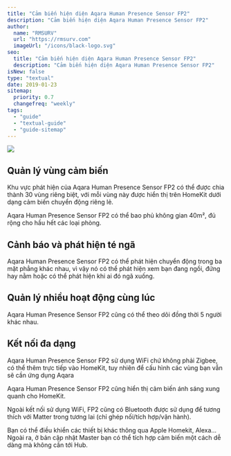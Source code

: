 ```yaml
---
title: "Cảm biến hiện diện Aqara Human Presence Sensor FP2"
description: "Cảm biến hiện diện Aqara Human Presence Sensor FP2"
author:
  name: "RMSURV"
  url: "https://rmsurv.com"
  imageUrl: "/icons/black-logo.svg"
seo:
  title: "Cảm biến hiện diện Aqara Human Presence Sensor FP2"
  description: "Cảm biến hiện diện Aqara Human Presence Sensor FP2"
isNew: false
type: "textual"
date: 2019-01-23
sitemap:
  priority: 0.7
  changefreq: "weekly"
tags:
  - "guide"
  - "textual-guide"
  - "guide-sitemap"
---
```


![](../../smarthomes/fp2-600x600.png)
## Quản lý vùng cảm biến

Khu vực phát hiện của Aqara Human Presence Sensor FP2 có thể được chia thành 30 vùng riêng biệt, với mỗi vùng này được hiển thị trên HomeKit dưới dạng cảm biến chuyển động riêng lẻ.

Aqara Human Presence Sensor FP2 có thể bao phủ không gian 40m², đủ rộng cho hầu hết các loại phòng.

## Cảnh báo và phát hiện té ngã

Aqara Human Presence Sensor FP2 có thể phát hiện chuyển động trong ba mặt phẳng khác nhau, vì vậy nó có thể phát hiện xem bạn đang ngồi, đứng hay nằm hoặc có thể phát hiện khi ai đó ngã xuống.

## Quản lý nhiều hoạt động cùng lúc

Aqara Human Presence Sensor FP2 cũng có thể theo dõi đồng thời 5 người khác nhau.

## Kết nối đa dạng

Aqara Human Presence Sensor FP2 sử dụng WiFi chứ không phải Zigbee, có thể thêm trực tiếp vào HomeKit, tuy nhiên để cấu hình các vùng bạn vẫn sẽ cần ứng dụng Aqara

Aqara Human Presence Sensor FP2 cũng hiển thị cảm biến ánh sáng xung quanh cho HomeKit.

Ngoài kết nối sử dụng WiFi, FP2 cũng có Bluetooth được sử dụng để tương thích với Matter trong tương lai (chỉ ghép nối/tích hợp/vận hành).

Bạn có thể điều khiển các thiết bị khác thông qua Apple Homekit, Alexa… Ngoài ra, ở bản cập nhật Master bạn có thể tích hợp cảm biến một cách dễ dàng mà không cần tới Hub.
